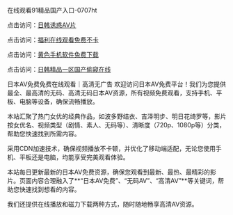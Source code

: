 
在线观看91精品国产入口-0707ht


点击访问：<a href="https://cfad.pages.dev/">日韩诱惑AV片</a>

点击访问：<a href="https://tfda.pages.dev/">福利在线观看免费不卡</a>

点击访问：<a href="https://gfd-5xg.pages.dev/">黄色手机软件免费下载</a>

点击访问：<a href="https://gda-c7m.pages.dev/">日韩精品一区国产偷窥在线</a>


日本AV免费免费在线观看｜高清无广告
欢迎访问日本AV免费平台！我们为您提供最全、最高清的无码、高清无码日本AV资源，所有视频免费观看，支持手机、平板、电脑等设备，确保流畅播放。

本站汇聚了热门女优的经典作品，如波多野结衣、吉泽明步、明日花绮罗等，影片按女优名、视频类型（剧情、素人、无码等）、清晰度（720p、1080p等）分类，帮助您快速找到所需内容。

采用CDN加速技术，确保视频播放不卡顿，并优化了移动端适配，无论您使用手机、平板还是电脑，均能享受完美观看体验。

本站每日更新最新的日本AV免费资源，确保您观看到最新、最热、最精彩的影片。页面内容合理融入了**“日本AV免费”、“无码AV”、“高清AV”**等关键词，帮助您快速找到想看的内容。

我们还提供在线播放和磁力下载两种方式，随时随地畅享高清AV资源。




<span style="display:none;">[Canonical link](）</span>
